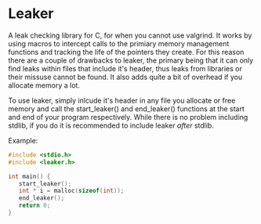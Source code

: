 # Leaker
A leak checking library for C, for when you cannot use valgrind. It works by using macros to intercept calls to the primiary memory management functions and tracking the life of the pointers they create.
For this reason there are a couple of drawbacks to leaker, the primary being that it can only find leaks within files that include it's header, thus leaks from libraries or their missuse cannot be found. It also adds quite a bit of overhead if you allocate memory a lot.
 
 To use leaker, simply inlcude it's header in any file you allocate or free memory and call the start_leaker() and end_leaker() functions at the start and end of your program respectively.
While there is no problem including stdlib, if you do it is recommended to include leaker _after_ stdlib. 
 
 Example: 
 ``` c
 #include <stdio.h>
 #include <leaker.h>
 
 int main() {
    start_leaker();
    int * i = malloc(sizeof(int));
    end_leaker();
    return 0;
}
 ```
